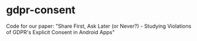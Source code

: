 # gdpr-consent
Code for our paper: "Share First, Ask Later (or Never?) - Studying Violations of GDPR's Explicit Consent in Android Apps"
